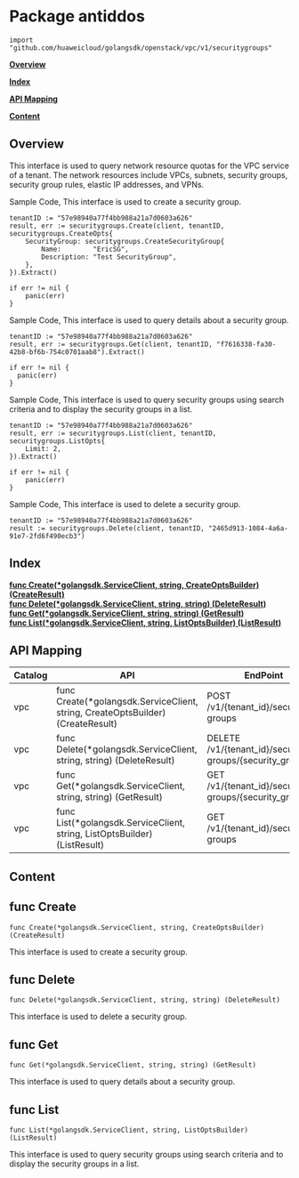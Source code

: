 # Package antiddos
    import "github.com/huaweicloud/golangsdk/openstack/vpc/v1/securitygroups"
**[Overview](#overview)**  

**[Index](#index)**  

**[API Mapping](#api-mapping)**  

**[Content](#content)**  

## Overview
This interface is used to query network resource quotas for the VPC service of a tenant. The network resources include VPCs, subnets, security groups, security group rules, elastic IP addresses, and VPNs.

Sample Code, This interface is used to create a security group.

    
    tenantID := "57e98940a77f4bb988a21a7d0603a626"
    result, err := securitygroups.Create(client, tenantID, securitygroups.CreateOpts{
        SecurityGroup: securitygroups.CreateSecurityGroup{
            Name:        "EricSG",
            Description: "Test SecurityGroup",
        },
    }).Extract()
    
    if err != nil {
        panic(err)
    }
    
Sample Code, This interface is used to query details about a security group.

    
    tenantID := "57e98940a77f4bb988a21a7d0603a626"
    result, err := securitygroups.Get(client, tenantID, "f7616338-fa30-42b8-bf6b-754c0701aab8").Extract()
    
    if err != nil {
      panic(err)
    }
    
Sample Code, This interface is used to query security groups using search criteria and to display the security groups in a list.

    
    tenantID := "57e98940a77f4bb988a21a7d0603a626"
    result, err := securitygroups.List(client, tenantID, securitygroups.ListOpts{
        Limit: 2,
    }).Extract()
    
    if err != nil {
        panic(err)
    }
    
Sample Code, This interface is used to delete a security group.

    tenantID := "57e98940a77f4bb988a21a7d0603a626"
    result := securitygroups.Delete(client, tenantID, "2465d913-1084-4a6a-91e7-2fd6f490ecb3")
## Index
**[func Create(*golangsdk.ServiceClient, string, CreateOptsBuilder) (CreateResult)](#func-create)**  
**[func Delete(*golangsdk.ServiceClient, string, string) (DeleteResult)](#func-delete)**  
**[func Get(*golangsdk.ServiceClient, string, string) (GetResult)](#func-get)**  
**[func List(*golangsdk.ServiceClient, string, ListOptsBuilder) (ListResult)](#func-list)**  
## API Mapping
|Catalog|API|EndPoint|
|----|---|--------|
|vpc|func Create(*golangsdk.ServiceClient, string, CreateOptsBuilder) (CreateResult)|POST /v1/{tenant_id}/security-groups|
|vpc|func Delete(*golangsdk.ServiceClient, string, string) (DeleteResult)|DELETE /v1/{tenant_id}/security-groups/{security_group_id}|
|vpc|func Get(*golangsdk.ServiceClient, string, string) (GetResult)|GET /v1/{tenant_id}/security-groups/{security_group_id}|
|vpc|func List(*golangsdk.ServiceClient, string, ListOptsBuilder) (ListResult)|GET /v1/{tenant_id}/security-groups|
## Content
## func Create
    func Create(*golangsdk.ServiceClient, string, CreateOptsBuilder) (CreateResult)  
This interface is used to create a security group.
## func Delete
    func Delete(*golangsdk.ServiceClient, string, string) (DeleteResult)  
This interface is used to delete a security group.
## func Get
    func Get(*golangsdk.ServiceClient, string, string) (GetResult)  
This interface is used to query details about a security group.
## func List
    func List(*golangsdk.ServiceClient, string, ListOptsBuilder) (ListResult)  
This interface is used to query security groups using search criteria and to display the security groups in a list.
